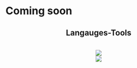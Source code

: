# Coming soon

<h2 align="center"> Langauges-Tools </h2>
<br/>
<div align="center">
  <a href="http://skillicons.dev">
    <img src=http://skillicons.dev/icons?i=python,java,cs,c /><br>
    <img src=http://skillicons.dev/icons?i=html,css,javascript,php /><br>
  </a>    
</div>
